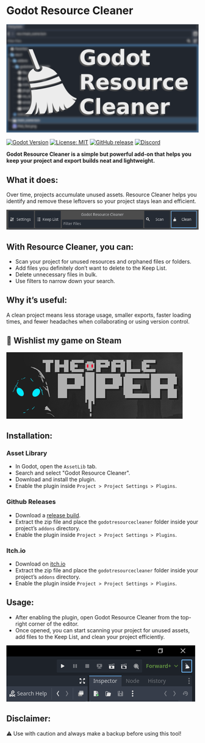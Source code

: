 # Godot Resource Cleaner

![Godot Resource Cleaner](images/header.png)

[![Godot Version](https://img.shields.io/badge/Godot-4.x-blue?style=for-the-badge&logo=godot-engine)](https://godotengine.org/)
[![License: MIT](https://img.shields.io/badge/License-MIT-green.svg?style=for-the-badge)](LICENSE)
[![GitHub release](https://img.shields.io/github/v/release/ijoschek/GodotResourceCleaner?style=for-the-badge)](https://github.com/ijoschek/GodotResourceCleaner/releases)
[![Discord](https://img.shields.io/discord/705291584563839086?style=for-the-badge&logo=discord&label=Discord)](https://discord.com/invite/tbv9zUyPpQ)

**Godot Resource Cleaner is a simple but powerful add-on that helps you keep your project and export builds neat and lightweight.**

## What it does:
Over time, projects accumulate unused assets. Resource Cleaner helps you identify and remove these leftovers so your project stays lean and efficient.

![Screenshot](images/screen.png)

## With Resource Cleaner, you can:

- Scan your project for unused resources and orphaned files or folders.
- Add files you definitely don’t want to delete to the Keep List.
- Delete unnecessary files in bulk.
- Use filters to narrow down your search.

## Why it’s useful:

A clean project means less storage usage, smaller exports, faster loading times, and fewer headaches when collaborating or using version control.

## 💖 Wishlist my game on Steam

[![The Pale Piper](images/tpp.png)](https://store.steampowered.com/app/2925120/The_Pale_Piper/)

## Installation:

### Asset Library

- In Godot, open the `AssetLib` tab.
- Search and select "Godot Resource Cleaner".
- Download and install the plugin.
- Enable the plugin inside `Project > Project Settings > Plugins`.

### Github Releases

- Download a [release build](https://github.com/ijoschek/GodotResourceCleaner/releases/).
- Extract the zip file and place the `godotresourcecleaner` folder inside your project’s `addons` directory.
- Enable the plugin inside `Project > Project Settings > Plugins`.

### Itch.io

- Download on [itch.io](https://freetimedev.itch.io/godot-resource-cleaner)
- Extract the zip file and place the `godotresourcecleaner` folder inside your project’s `addons` directory.
- Enable the plugin inside `Project > Project Settings > Plugins`.

## Usage:

- After enabling the plugin, open Godot Resource Cleaner from the top-right corner of the editor.
- Once opened, you can start scanning your project for unused assets, add files to the Keep List, and clean your project efficiently.


![Usage](images/usage.png)

## Disclaimer:

⚠️ Use with caution and always make a backup before using this tool!